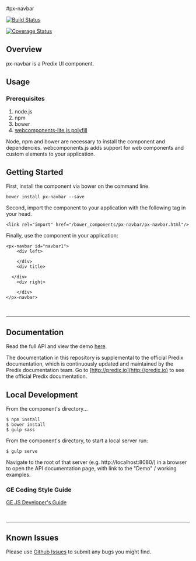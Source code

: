 #px-navbar

[![Build Status](https://travis-ci.org/PredixDev/px-navbar.svg?branch=master)](https://travis-ci.org/PredixDev/px-navbar)

[![Coverage Status](https://coveralls.io/repos/github/PredixDev/px-navbar/badge.svg?branch=master)](https://coveralls.io/github/PredixDev/px-navbar?branch=master)

## Overview

px-navbar is a Predix UI component.

## Usage

### Prerequisites
1. node.js
2. npm
3. bower
4. [webcomponents-lite.js polyfill](https://github.com/webcomponents/webcomponentsjs)

Node, npm and bower are necessary to install the component and dependencies. webcomponents.js adds support for web components and custom elements to your application.

## Getting Started

First, install the component via bower on the command line.

```
bower install px-navbar --save
```

Second, import the component to your application with the following tag in your head.

```
<link rel="import" href="/bower_components/px-navbar/px-navbar.html"/>
```

Finally, use the component in your application:

```
<px-navbar id="navbar1">
	<div left>

	</div>
	<div title>

  </div>
	<div right>

	</div>
</px-navbar>
```

<br />
<hr />

## Documentation

Read the full API and view the demo [here](https://predixdev.github.io/px-navbar).

The documentation in this repository is supplemental to the official Predix documentation, which is continuously updated and maintained by the Predix documentation team. Go to [http://predix.io](http://predix.io)  to see the official Predix documentation.


## Local Development

From the component's directory...

```
$ npm install
$ bower install
$ gulp sass
```

From the component's directory, to start a local server run:

```
$ gulp serve
```

Navigate to the root of that server (e.g. http://localhost:8080/) in a browser to open the API documentation page, with link to the "Demo" / working examples.




### GE Coding Style Guide
[GE JS Developer's Guide](https://github.com/GeneralElectric/javascript)

<br />
<hr />

## Known Issues

Please use [Github Issues](https://github.com/PredixDev/px-navbar/issues) to submit any bugs you might find.
